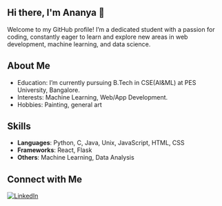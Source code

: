 ## Hi there, I'm Ananya 👋

Welcome to my GitHub profile! I’m a dedicated student with a passion for coding, constantly eager to learn and explore new areas in web development, machine learning, and data science.

## About Me

- Education: I’m currently pursuing B.Tech in CSE(AI&ML) at PES University, Bangalore.
- Interests: Machine Learning, Web/App Development.
- Hobbies: Painting, general art

## Skills

- **Languages**: Python, C, Java, Unix, JavaScript, HTML, CSS 
- **Frameworks**: React, Flask
- **Others**: Machine Learning, Data Analysis


## Connect with Me

[![LinkedIn](https://img.shields.io/badge/LinkedIn-blue?logo=linkedin&logoColor=white)](https://www.linkedin.com/in/ananya-b-00b99928b)


